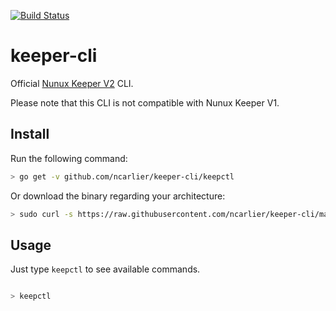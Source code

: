 [![Build Status](https://travis-ci.org/ncarlier/keeper-cli.svg?branch=master)](https://travis-ci.org/ncarlier/keeper-cli)

keeper-cli
==========

Official <a href="http://keeper.nunux.org" target="_new">Nunux Keeper V2</a>
CLI.

Please note that this CLI is not compatible with Nunux Keeper V1.

Install
-------

Run the following command:

```bash
> go get -v github.com/ncarlier/keeper-cli/keepctl
```

Or download the binary regarding your architecture:

```bash
> sudo curl -s https://raw.githubusercontent.com/ncarlier/keeper-cli/master/install.sh | sh
```

Usage
-----

Just type `keepctl` to see available commands.


```bash

> keepctl
```
